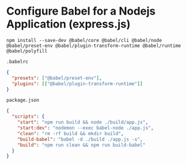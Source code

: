 # Configure Babel for a Nodejs Application (express.js)

```
npm install --save-dev @babel/core @babel/cli @babel/node @babel/preset-env @babel/plugin-transform-runtime @babel/runtime @babel/polyfill
```

`.babelrc`

```json
{
  "presets": ["@babel/preset-env"],
  "plugins": [["@babel/plugin-transform-runtime"]]
}
```

`package.json`

```json
{
  "scripts": {
    "start": "npm run build && node ./build/app.js",
    "start:dev": "nodemon --exec babel-node ./app.js",
    "clean": "rm -rf build && mkdir build",
    "build-babel": "babel -d ./build ./app.js -s",
    "build": "npm run clean && npm run build-babel"
  }
}
```
